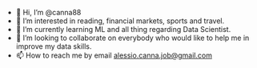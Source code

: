 - 👋 Hi, I’m @canna88
- 👀 I’m interested in reading, financial markets, sports and travel.
- 🌱 I’m currently learning ML and all thing regarding Data Scientist.
- 💞️ I’m looking to collaborate on everybody who would like to help me in improve my data skills.
- 📫 How to reach me by email alessio.canna.job@gmail.com

<!---
canna88/canna88 is a ✨ special ✨ repository because its `README.md` (this file) appears on your GitHub profile.
You can click the Preview link to take a look at your changes.
--->
